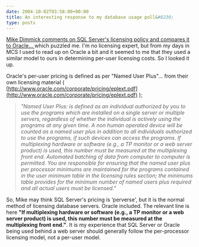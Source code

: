 ```yaml
---
date: 2004-10-02T03:58:00+00:00
title: An interesting response to my database usage poll&#8230;
type: posts
---
```

[Mike Dimmick comments on SQL Server's licensing policy and compares it to Oracle... ](http://blogs.duncanmackenzie.net/duncanma/archive/2004/09/24/695.aspx#738)which puzzled me. I'm no licensing expert, but from my days in MCS I used to read up on Oracle a bit and it seemed to me that they used a similar model to ours in determining per-user licensing costs. So I looked it up.

Oracle's per-user pricing is defined as per "Named User Plus"... from their own licensing material ( [http://www.oracle.com/corporate/pricing/eplext.pdf](http://www.oracle.com/corporate/pricing/eplext.pdf) );

> _"Named User Plus: is defined as an individual authorized by you to use the programs which are installed on a single server or multiple servers, regardless of whether the individual is actively using the programs at any given time. A non human operated device will be counted as a named user plus in addition to all individuals authorized to use the programs, if such devices can access the programs. If multiplexing hardware or software (e.g., a TP monitor or a web server product) is used, this number must be measured at the multiplexing front end. Automated batching of data from computer to computer is permitted. You are responsible for ensuring that the named user plus per processor minimums are maintained for the programs contained in the user minimum table in the licensing rules section; the minimums table provides for the minimum number of named users plus required and all actual users must be licensed."_

So, Mike may think SQL Server's pricing is &#8216;perverse', but it is the normal method of licensing database servers. Oracle included. The relevant line is here **"If multiplexing hardware or software (e.g., a TP monitor or a web server product) is used, this number must be measured at the multiplexing front end."**. It is my experience that SQL Server or Oracle being used behind a web server should generally follow the per-processor licensing model, not a per-user model.
